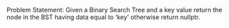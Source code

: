Problem Statement: Given a Binary Search Tree and a key value return the node in the BST having data equal to ‘key’ otherwise return nullptr.

